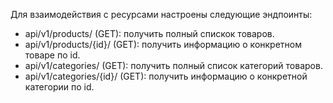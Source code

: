 Для взаимодействия с ресурсами настроены следующие эндпоинты:

- api/v1/products/ (GET): получить полный спискок товаров.
- api/v1/products/{id}/ (GET): получить информацию о конкретном товаре по id.
- api/v1/categories/ (GET): получить полный список категорий товаров.
- api/v1/categories/{id}/ (GET): получить информацию о конкретной категории по id.